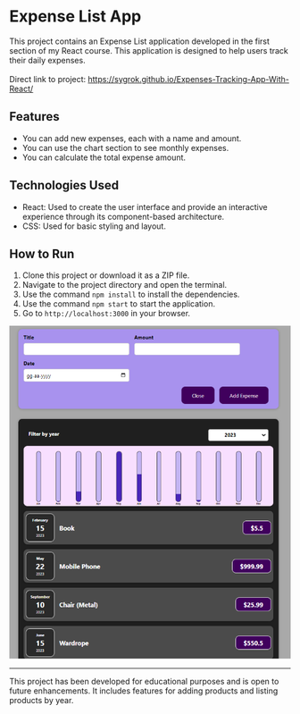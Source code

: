 # Expense List App

This project contains an Expense List application developed in the first section of my React course. This application is designed to help users track their daily expenses. <br> <br>
Direct link to project: https://sygrok.github.io/Expenses-Tracking-App-With-React/

## Features

- You can add new expenses, each with a name and amount.
- You can use the chart section to see monthly expenses.
- You can calculate the total expense amount.

## Technologies Used

- React: Used to create the user interface and provide an interactive experience through its component-based architecture.
- CSS: Used for basic styling and layout.

## How to Run

1. Clone this project or download it as a ZIP file.
2. Navigate to the project directory and open the terminal.
3. Use the command `npm install` to install the dependencies.
4. Use the command `npm start` to start the application.
5. Go to `http://localhost:3000` in your browser.




![Application Screenshot 1](readmePic.png)


---

This project has been developed for educational purposes and is open to future enhancements. It includes features for adding products and listing products by year.
